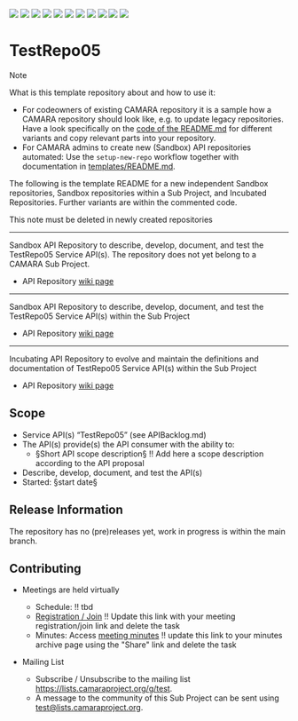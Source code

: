 <a href="https://github.com/camaraproject/TestRepo05/commits/" title="Last Commit"><img src="https://img.shields.io/github/last-commit/camaraproject/TestRepo05?style=plastic"></a>
<a href="https://github.com/camaraproject/TestRepo05/issues" title="Open Issues"><img src="https://img.shields.io/github/issues/camaraproject/TestRepo05?style=plastic"></a>
<a href="https://github.com/camaraproject/TestRepo05/pulls" title="Open Pull Requests"><img src="https://img.shields.io/github/issues-pr/camaraproject/TestRepo05?style=plastic"></a>
<a href="https://github.com/camaraproject/TestRepo05/graphs/contributors" title="Contributors"><img src="https://img.shields.io/github/contributors/camaraproject/TestRepo05?style=plastic"></a>
<a href="https://github.com/camaraproject/TestRepo05" title="Repo Size"><img src="https://img.shields.io/github/repo-size/camaraproject/TestRepo05?style=plastic"></a>
<a href="https://github.com/camaraproject/TestRepo05/blob/main/LICENSE" title="License"><img src="https://img.shields.io/badge/License-Apache%202.0-green.svg?style=plastic"></a>
<a href="https://github.com/camaraproject/TestRepo05/releases/latest" title="Latest Release"><img src="https://img.shields.io/github/release/camaraproject/TestRepo05?style=plastic"></a>
<a href="https://github.com/camaraproject/Governance/blob/main/ProjectStructureAndRoles.md" title="Sandbox API Repository"><img src="https://img.shields.io/badge/Sandbox%20API%20Repository-yellow?style=plastic"></a>
<a href="https://github.com/camaraproject/Governance/blob/main/ProjectStructureAndRoles.md" title="Incubating API Repository"><img src="https://img.shields.io/badge/Incubating%20API%20Repository-green?style=plastic"></a>
<a href="https://github.com/camaraproject/Governance/blob/main/ProjectStructureAndRoles.md" title="Graduated API Repository"><img src="https://img.shields.io/badge/Graduated%20API%20Repository-silver?style=plastic"></a>
<a href="https://github.com/camaraproject/Governance/blob/main/ProjectStructureAndRoles.md" title="Working Group"><img src="https://img.shields.io/badge/Working%20Group-red?style=plastic"></a>
<!-- Choose one of the above four alternative badges and then delete this task -->

# TestRepo05

> [!NOTE]
> What is this template repository about and how to use it:
>
> * For codeowners of existing CAMARA repository it is a sample how a CAMARA repository should look like, e.g. to update legacy repositories. Have a look specifically on the [code of the README.md](https://github.com/camaraproject/Template_API_Repository/blob/main/README.md?plain=1) for different variants and copy relevant parts into your repository.
> * For CAMARA admins to create new (Sandbox) API repositories automated: Use the `setup-new-repo` workflow together with documentation in [templates/README.md](templates/README.md).
>
> The following is the template README for a new independent Sandbox repositories, Sandbox repositories within a Sub Project, and Incubated Repositories. Further variants are within the commented code.
>
> This note must be deleted in newly created repositories

---
<!-- Choose one of the following alternatives and then delete this task -->

<!-- Alternative for new, independent Sandbox API Repositories. Choose the "Sandbox" badge above -->
Sandbox API Repository to describe, develop, document, and test the TestRepo05 Service API(s). The repository does not yet belong to a CAMARA Sub Project.

* API Repository [wiki page](test)

---
<!-- Alternative for Sandbox API Repositories within the context of an existing Sub Project. Choose the "Sandbox" badge above -->

Sandbox API Repository to describe, develop, document, and test the TestRepo05 Service API(s) within the Sub Project []()

* API Repository [wiki page](test)

---
<!-- Alternative for Incubating API Repositories (always part of Sub Project, potentially created as part of the Incubation). Choose the "Incubating" badge. Change the repository topic to "incubating-api-repository" --> 

Incubating API Repository to evolve and maintain the definitions and documentation of TestRepo05 Service API(s) within the Sub Project []()

* API Repository [wiki page](test)

<!-- for Graduation of an API Repository replace "Incubating" with "Graduated" and don't forget to exchange the badge :-) -->

<!-- Alternative if the repository will be used for a working group - in this case further points, e.g. the scope, of this template need to be adapted:

Repository for xxx of the  Working Group"

* Working Group [wiki home page](test) 

-->

## Scope

* Service API(s) “TestRepo05” (see APIBacklog.md) 
* The API(s) provide(s) the API consumer with the ability to:  
  * §Short API scope description§ !! Add here a scope description according to the API proposal
* Describe, develop, document, and test the API(s)
* Started: §start date§
<!-- * Incubating stage since: {{incubation date}} --> 

## Release Information

The repository has no (pre)releases yet, work in progress is within the main branch.
<!-- Optional: an explicit listing of the latest (pre-)release with additional information, e.g. links to the API definitions -->
<!-- In addition use/uncomment one or multiple the following alternative options when becoming applicable -->
<!-- Pre-releases of this sub project are available in https://github.com/camaraproject/TestRepo05/releases -->
<!-- The latest public release is available here: https://github.com/camaraproject/TestRepo05/releases/latest -->
<!-- For changes see [CHANGELOG.md](https://github.com/camaraproject/TestRepo05/blob/main/CHANGELOG.md) -->

## Contributing

* Meetings are held virtually <!-- for new, independent Sandbox API repositories request a meeting link from the LF admin team or replace the information with the existing meeting information of the Sub Project -->

  * Schedule: !! tbd
  * [Registration / Join](https://zoom-lfx.platform.linuxfoundation.org/meetings/telcoapi) !! Update this link with your meeting registration/join link and delete the task
  * Minutes: Access [meeting minutes](test) !! update this link to your minutes archive page using the "Share" link and delete the task
* Mailing List
  <!-- Note: the `mailinglistname` is either already existing (for API Repositories within a Sub Projects) or will be created by the CAMARA Admin Team. -->
  * Subscribe / Unsubscribe to the mailing list <https://lists.camaraproject.org/g/test>.
  * A message to the community of this Sub Project can be sent using <test@lists.camaraproject.org>.

